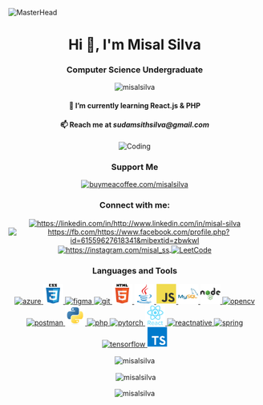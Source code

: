 ![MasterHead](https://user-images.githubusercontent.com/10498744/210012254-234538ff-d198-48aa-8964-37e6fd45d227.gif
)

<h1 align="center">Hi 👋, I'm Misal Silva</h1>
<h3 align="center">Computer Science Undergraduate</h3>
<p align="center"> <img src="https://komarev.com/ghpvc/?username=misalsilva&label=Profile%20views&color=0e75b6&style=flat" alt="misalsilva" /> </p>

<h4 align="center">🌱 I’m currently learning React.js & PHP </h4>

<h4 align="center">📫 Reach me at <i>sudamsithsilva@gmail.com</i></h4>
<p align="center"> <img align="center" alt="Coding" width="400" src="https://github.com/user-attachments/assets/b07221be-ccbf-4efb-9654-3ea785ba98dc"> </p>

<h3 align="center">Support Me</h3>
<p align="center">
  <a href="https://www.buymeacoffee.com/misalsilva"> 
    <img src="https://cdn.buymeacoffee.com/buttons/v2/default-yellow.png" height="50" width="210" alt="buymeacoffee.com/misalsilva" />
  </a>
</p>
<!-- <br><br> -->

<h3 align="center">Connect with me:</h3>
<p align="center">
  <a href="https://www.linkedin.com/in/misal-silva" target="blank">
    <img align="center" src="https://raw.githubusercontent.com/rahuldkjain/github-profile-readme-generator/master/src/images/icons/Social/linked-in-alt.svg" alt="https://linkedin.com/in/http://www.linkedin.com/in/misal-silva" height="30" width="40" />
  </a>
  <a href="https://www.facebook.com/profile.php?id=61559627618341" target="blank">
    <img align="center" src="https://raw.githubusercontent.com/rahuldkjain/github-profile-readme-generator/master/src/images/icons/Social/facebook.svg" alt="https://fb.com/https://www.facebook.com/profile.php?id=61559627618341&mibextid=zbwkwl" height="30" width="40" />
  </a>
  <a href="https://instagram.com/https://instagram.com/misal_ss" target="blank">
    <img align="center" src="https://raw.githubusercontent.com/rahuldkjain/github-profile-readme-generator/master/src/images/icons/Social/instagram.svg" alt="https://instagram.com/misal_ss" height="30" width="40"/>
  </a>
  <a href="https://leetcode.com/misalsilva/" target="blank">
    <img align="center" src="https://upload.wikimedia.org/wikipedia/commons/1/19/LeetCode_logo_black.png" alt="LeetCode" height="30" width="40"/>
  </a>
</p>

<h3 align="center">Languages and Tools</h3>
<p align="center">  
  <a href="https://azure.microsoft.com/en-in/" target="_blank" rel="noreferrer"> <img src="https://www.vectorlogo.zone/logos/microsoft_azure/microsoft_azure-icon.svg" alt="azure" width="40" height="40"/> </a> <a href="https://www.w3schools.com/css/" target="_blank" rel="noreferrer"> <img src="https://raw.githubusercontent.com/devicons/devicon/master/icons/css3/css3-original-wordmark.svg" alt="css3" width="40" height="40"/> </a> <a href="https://www.figma.com/" target="_blank" rel="noreferrer"> <img src="https://www.vectorlogo.zone/logos/figma/figma-icon.svg" alt="figma" width="40" height="40"/> </a> 
<a href="https://git-scm.com/" target="_blank" rel="noreferrer"> <img src="https://www.vectorlogo.zone/logos/git-scm/git-scm-icon.svg" alt="git" width="40" height="40"/> </a> <a href="https://www.w3.org/html/" target="_blank" rel="noreferrer"> <img src="https://raw.githubusercontent.com/devicons/devicon/master/icons/html5/html5-original-wordmark.svg" alt="html5" width="40" height="40"/> </a> <a href="https://www.java.com" target="_blank" rel="noreferrer"> <img src="https://raw.githubusercontent.com/devicons/devicon/master/icons/java/java-original.svg" alt="java" width="40" height="40"/> </a> <a href="https://developer.mozilla.org/en-US/docs/Web/JavaScript" target="_blank" rel="noreferrer"> <img src="https://raw.githubusercontent.com/devicons/devicon/master/icons/javascript/javascript-original.svg" alt="javascript" width="40" height="40"/> </a> <a href="https://www.mysql.com/" target="_blank" rel="noreferrer"> <img src="https://raw.githubusercontent.com/devicons/devicon/master/icons/mysql/mysql-original-wordmark.svg" alt="mysql" width="40" height="40"/> </a> <a href="https://nodejs.org" target="_blank" rel="noreferrer"> <img src="https://raw.githubusercontent.com/devicons/devicon/master/icons/nodejs/nodejs-original-wordmark.svg" alt="nodejs" width="40" height="40"/> </a> <a href="https://opencv.org/" target="_blank" rel="noreferrer"> <img src="https://www.vectorlogo.zone/logos/opencv/opencv-icon.svg" alt="opencv" width="40" height="40"/> </a> <a href="https://postman.com" target="_blank" rel="noreferrer"> <img src="https://www.vectorlogo.zone/logos/getpostman/getpostman-icon.svg" alt="postman" width="40" height="40"/> </a> <a href="https://www.python.org" target="_blank" rel="noreferrer"> <img src="https://raw.githubusercontent.com/devicons/devicon/master/icons/python/python-original.svg" alt="python" width="40" height="40"/> </a> <a href="https://www.php.net/" target="_blank" rel="noreferrer">
  <img src="https://www.vectorlogo.zone/logos/php/php-icon.svg" alt="php" width="40" height="40"/>
</a>
<a href="https://pytorch.org/" target="_blank" rel="noreferrer"> <img src="https://www.vectorlogo.zone/logos/pytorch/pytorch-icon.svg" alt="pytorch" width="40" height="40"/> </a> <a href="https://reactjs.org/" target="_blank" rel="noreferrer"> <img src="https://raw.githubusercontent.com/devicons/devicon/master/icons/react/react-original-wordmark.svg" alt="react" width="40" height="40"/> </a> <a href="https://reactnative.dev/" target="_blank" rel="noreferrer"> <img src="https://reactnative.dev/img/header_logo.svg" alt="reactnative" width="40" height="40"/> </a> <a href="https://spring.io/" target="_blank" rel="noreferrer"> <img src="https://www.vectorlogo.zone/logos/springio/springio-icon.svg" alt="spring" width="40" height="40"/> </a> <a href="https://www.tensorflow.org" target="_blank" rel="noreferrer"> <img src="https://www.vectorlogo.zone/logos/tensorflow/tensorflow-icon.svg" alt="tensorflow" width="40" height="40"/> </a> <a href="https://www.typescriptlang.org/" target="_blank" rel="noreferrer"> <img src="https://raw.githubusercontent.com/devicons/devicon/master/icons/typescript/typescript-original.svg" alt="typescript" width="40" height="40"/> </a> 
</p>

<p align="center"><img align="center" src="https://github-readme-stats.vercel.app/api/top-langs?username=misalsilva&show_icons=true&locale=en&layout=compact" alt="misalsilva" /></p>
<p align="center">&nbsp;<img align="center" src="https://github-readme-stats.vercel.app/api?username=misalsilva&show_icons=true&locale=en" alt="misalsilva" /></p>
<p align="center"><img align="center" src="https://github-readme-streak-stats.herokuapp.com/?user=misalsilva&" alt="misalsilva" /></p>

